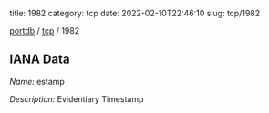 title: 1982
category: tcp
date: 2022-02-10T22:46:10
slug: tcp/1982

[portdb](/) / [tcp](/category/tcp.html) / 1982


## IANA Data

_Name:_ estamp

_Description:_ Evidentiary Timestamp

